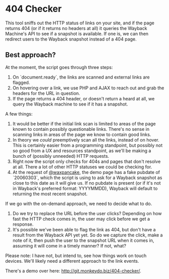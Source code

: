 <h1>404 Checker</h1>

<p>This tool sniffs out the HTTP status of links on your site, and if the page returns 404 (or if it returns no headers at all) it queries the Wayback Machine's API to see if a snapshot is available. If one is, we can then redirect users to the Wayback snapshot instead of a 404 page.</p>

<h2>Best approach?</h2>
	
<p>At the moment, the script goes through three steps:</p>

<ol>
	<li>On `document.ready`, the links are scanned and external links are flagged.</li>
	<li>On hovering over a link, we use PHP and AJAX to reach out and grab the headers for the URL in question.</li>
	<li>If the page returns a 404 header, or doesn't return a heard at all, we query the Wayback machine to see if it has a snapshot.</li>
</ol>

<p>A few things:</p>

<ol>
	<li>It would be better if the initial link scan is limited to areas of the page known to contain possibly questionable links. There's no sense in scanning links in areas of the page we know to contain good links.</li>
	<li>In theory we <em>could</em> preemptively scan all the links, instead of on hover. This is certainly easier from a programming standpoint, but possibly not so good from a UX and resources standpoint, as we'll be making a bunch of (possibly unneeded) HTTP requests.</li>
	<li>Right now the script only checks for 404s and pages that don't resolve at all. There a lot of other HTTP statuses we could be checking for.</li>
	<li>At the request of <a href="https://twitter.com/waxpancake/status/532597685191454720">@waxpancake</a>, the demo page has a fake pubdate of `20060303`, which the script is using to ask for a Wayback snapshot as close to this date as it will give us. If no pubdate is present (or if it's not in Wayback's preferred format: YYYYMMDD), Wayback will default to returning the most recent snapshot.</li>
</ol>

<p>If we go with the on-demand approach, we need to decide what to do.</p>

<ol>
	<li>Do we try to replace the URL before the user clicks? Depending on how fast the HTTP check comes in, the user may click before we get a response.</li>
	<li>It's possible we've been able to flag the link as 404, but don't have a result from the Wayback API yet yet. So do we capture the click, make a note of it, then push the user to the snapshot URL when it comes in, assuming it will come in a timely manner? If not, what?</li>
</ol>

<p>Please note: I have not, but intend to, see how things work on touch devices. We'll likely need a different approach to the link events.</p>

<p>There's a demo over here: <a href="http://git.monkeydo.biz/404-checker/">http://git.monkeydo.biz/404-checker/</a>.</p>